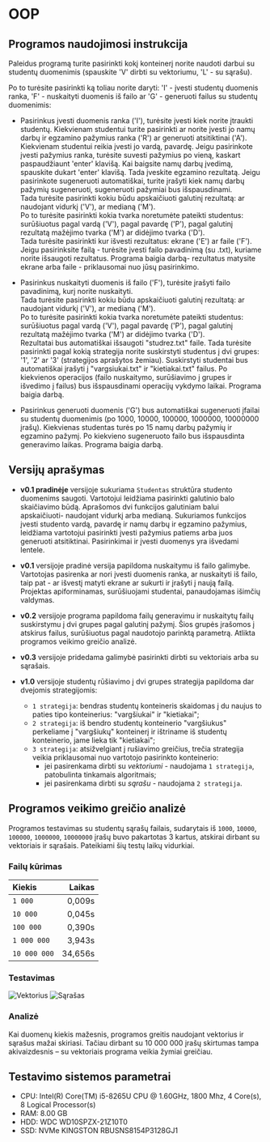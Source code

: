 # OOP
## Programos naudojimosi instrukcija
Paleidus programą turite pasirinkti kokį konteinerį norite naudoti darbui su studentų duomenimis (spauskite 'V' dirbti su vektoriumu, 'L' - su sąrašu).

Po to turėsite pasirinkti ką toliau norite daryti: 'I' - įvesti studentų duomenis ranka, 'F' - nuskaityti duomenis iš failo ar 'G' - generuoti failus su studentų duomenimis:

- Pasirinkus įvesti duomenis ranka ('I'), turėsite įvesti kiek norite įtraukti studentų. Kiekvienam studentui turite pasirinkti ar norite įvesti jo namų darbų ir egzamino pažymius ranka ('R') ar generuoti atsitiktinai ('A').  
Kiekvienam studentui reikia įvesti jo vardą, pavardę. Jeigu pasirinkote įvesti pažymius ranka, turėsite suvesti pažymius po vieną, kaskart paspaudžiaunt 'enter' klavišą. Kai baigsite namų darbų įvedimą, spauskite dukart 'enter' klavišą. Tada įveskite egzamino rezultatą.
Jeigu pasirinkote sugeneruoti automatiškai, turite įrašyti kiek namų darbų pažymių sugeneruoti, sugeneruoti pažymiai bus išspausdinami.    
Tada turėsite pasirinkti kokiu būdu apskaičiuoti galutinį rezultatą: ar naudojant vidurkį ('V'), ar medianą ('M').  
Po to turėsite pasirinkti kokia tvarka noretumėte pateikti studentus: surūšiuotus pagal vardą ('V'), pagal pavardę ('P'), pagal galutinį rezultatą mažėjimo tvarka ('M') ar didėjimo tvarka ('D').  
Tada turėsite pasirinkti kur išvesti rezultatus: ekrane ('E') ar faile ('F'). Jeigu pasirinksite failą - turėsite įvesti failo pavadinimą (su .txt), kuriame norite išsaugoti rezultatus. Programa baigia darbą- rezultatus matysite ekrane arba faile - priklausomai nuo jūsų pasirinkimo.

- Pasirinkus nuskaityti duomenis iš failo ('F'), turėsite įrašyti failo pavadinimą, kurį norite nuskaityti.  
Tada turėsite pasirinkti kokiu būdu apskaičiuoti galutinį rezultatą: ar naudojant vidurkį ('V'), ar medianą ('M').  
Po to turėsite pasirinkti kokia tvarka noretumėte pateikti studentus: surūšiuotus pagal vardą ('V'), pagal pavardę ('P'), pagal galutinį rezultatą mažėjimo tvarka ('M') ar didėjimo tvarka ('D').  
Rezultatai bus automatiškai išsaugoti "studrez.txt" faile. Tada turėsite pasirinkti pagal kokią strategija norite suskirstyti studentus į dvi grupes: '1', '2' ar '3' (strategijos aprašytos žemiau). Suskirstyti studentai bus automatiškai įrašyti į "vargsiukai.txt" ir "kietiakai.txt" failus. Po kiekvienos operacijos (failo nuskaitymo, surūšiavimo į grupes ir išvedimo į failus) bus išspausdinami operacijų vykdymo laikai. Programa baigia darbą.

- Pasirinkus generuoti duomenis ('G') bus automatiškai sugeneruoti įfailai su studentų duomenimis (po 1000, 10000, 100000, 1000000, 10000000 įrašų). Kiekvienas studentas turės po 15 namų darbų pažymių ir egzamino pažymį. Po kiekvieno sugeneruoto failo bus išspausdinta generavimo laikas. Programa baigia darbą.


## Versijų aprašymas
- **v0.1 pradinėje** versijoje sukuriama `Studentas` struktūra studento duomenims saugoti. Vartotojui leidžiama pasirinkti galutinio balo skaičiavimo būdą. Aprašomos dvi funkcijos galutiniam balui apskaičiuoti- naudojant vidurkį arba medianą. Sukuriamos funkcijos įvesti studento vardą, pavardę ir namų darbų ir egzamino pažymius, leidžiama vartotojui pasirinkti įvesti pažymius patiems arba juos generuoti atsitiktinai. Pasirinkimai ir įvesti duomenys yra išvedami lentele.

- **v0.1** versijoje pradinė versija papildoma nuskaitymu iš failo galimybe. Vartotojas pasirenka ar nori įvesti duomenis ranka, ar nuskaityti iš failo, taip pat - ar išvestį matyti ekrane ar sukurti ir įrašyti į naują failą. Projektas apiforminamas, surūšiuojami studentai, panaudojamas išimčių valdymas.

- **v0.2** versijoje programa papildoma failų generavimu ir nuskaitytų failų suskirstymu į dvi grupes pagal galutinį pažymį. Šios grupės įrašomos į atskirus failus, surūšiuotus pagal naudotojo parinktą parametrą. Atlikta programos veikimo greičio analizė.

- **v0.3** versijoje pridedama galimybė pasirinkti dirbti su vektoriais arba su sąrašais.

- **v1.0** versijoje studentų rūšiavimo į dvi grupes strategija papildoma dar dvejomis strategijomis:
    - `1 strategija`: bendras studentų konteineris skaidomas į du naujus to paties tipo konteinerius: "vargšiukai" ir "kietiakai";
    - `2 strategija`: iš bendro studentų konteinerio "vargšiukus" perkeliame į "vargšiukų" konteinerį ir ištriname iš studentų konteinerio, jame lieka tik "kietiakai";
    - `3 strategija`: atsižvelgiant į rušiavimo greičius, trečia strategija veikia priklausomai nuo vartotojo pasirinkto konteinerio:
        - jei pasirenkama dirbti su *vektoriumi* - naudojama `1 strategija`, patobulinta tinkamais algoritmais; 
        - jei pasirenkama dirbti su *sąrašu* - naudojama `2 strategija`.



## Programos veikimo greičio analizė
Programos testavimas su studentų sąrašų failais, sudarytais iš `1000`, `10000`, `100000`, `1000000`, `10000000` įrašų buvo pakartotas 3 kartus, atskirai dirbant su vektoriais ir sąrašais. Pateikiami šių testų laikų vidurkiai.

### Failų kūrimas
| Kiekis | Laikas |
|:-------|-------:|
| `1 000` | 0,009s |
| `10 000` | 0,045s |
| `100 000` | 0,390s |
| `1 000 000` | 3,943s |
| `10 000 000` | 34,656s |

### Testavimas
![Vektorius](vektorius.png)
![Sąrašas](sarasas.png)

### Analizė
Kai duomenų kiekis mažesnis, programos greitis naudojant vektorius ir sąrašus mažai skiriasi. Tačiau dirbant su 10 000 000 įrašų skirtumas tampa akivaizdesnis – su vektoriais programa veikia žymiai greičiau.

## Testavimo sistemos parametrai
- CPU: Intel(R) Core(TM) i5-8265U CPU @ 1.60GHz, 1800 Mhz, 4 Core(s), 8 Logical Processor(s)
- RAM: 8.00 GB
- HDD: WDC WD10SPZX-21Z10T0
- SSD: NVMe KINGSTON RBUSNS8154P3128GJ1
